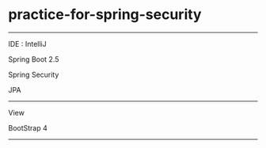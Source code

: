 # practice-for-spring-security

----

IDE : IntelliJ

Spring Boot 2.5

Spring Security

JPA


----

View


BootStrap 4

----

